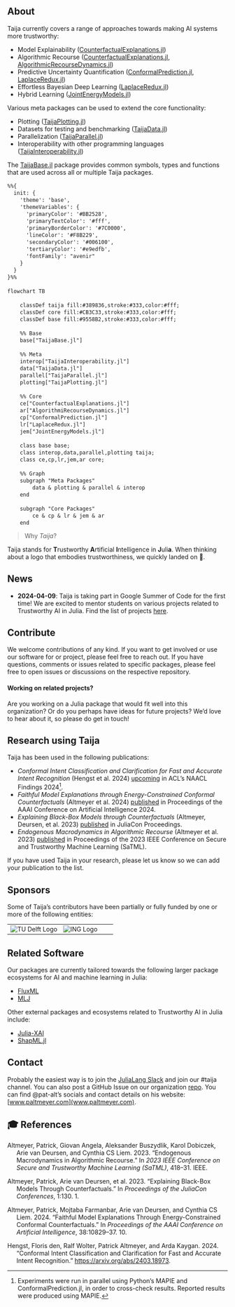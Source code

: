 

## About

Taija currently covers a range of approaches towards making AI systems more trustworthy:

- Model Explainability ([CounterfactualExplanations.jl](https://github.com/JuliaTrustworthyAI/CounterfactualExplanations.jl))
- Algorithmic Recourse ([CounterfactualExplanations.jl](https://github.com/JuliaTrustworthyAI/CounterfactualExplanations.jl), [AlgorithmicRecourseDynamics.jl](https://github.com/JuliaTrustworthyAI/AlgorithmicRecourseDynamics.jl))
- Predictive Uncertainty Quantification ([ConformalPrediction.jl](https://github.com/JuliaTrustworthyAI/ConformalPrediction.jl), [LaplaceRedux.jl](https://github.com/JuliaTrustworthyAI/LaplaceRedux.jl))
- Effortless Bayesian Deep Learning ([LaplaceRedux.jl](https://github.com/JuliaTrustworthyAI/LaplaceRedux.jl))
- Hybrid Learning ([JointEnergyModels.jl](https://github.com/JuliaTrustworthyAI/JointEnergyModels.jl))

Various meta packages can be used to extend the core functionality:

- Plotting ([TaijaPlotting.jl](https://github.com/JuliaTrustworthyAI/TaijaPlotting.jl))
- Datasets for testing and benchmarking ([TaijaData.jl](https://github.com/JuliaTrustworthyAI/TaijaData.jl))
- Parallelization ([TaijaParallel.jl](https://github.com/JuliaTrustworthyAI/TaijaParallel.jl))
- Interoperability with other programming languages ([TaijaInteroperability.jl](https://github.com/JuliaTrustworthyAI/TaijaInteroperability.jl))

The [TaijaBase.jl](https://github.com/JuliaTrustworthyAI/TaijaBase.jl) package provides common symbols, types and functions that are used across all or multiple Taija packages.

``` mermaid
%%{
  init: {
    'theme': 'base',
    'themeVariables': {
      'primaryColor': '#BB2528',
      'primaryTextColor': '#fff',
      'primaryBorderColor': '#7C0000',
      'lineColor': '#F8B229',
      'secondaryColor': '#006100',
      'tertiaryColor': '#e9edfb',
      'fontFamily': "avenir"
    }
  }
}%%

flowchart TB

    classDef taija fill:#389836,stroke:#333,color:#fff;
    classDef core fill:#CB3C33,stroke:#333,color:#fff;
    classDef base fill:#9558B2,stroke:#333,color:#fff;

    %% Base
    base["TaijaBase.jl"]

    %% Meta
    interop["TaijaInteroperability.jl"]
    data["TaijaData.jl"]
    parallel["TaijaParallel.jl"]
    plotting["TaijaPlotting.jl"]

    %% Core
    ce["CounterfactualExplanations.jl"]
    ar["AlgorithmiRecourseDynamics.jl"]
    cp["ConformalPrediction.jl"]
    lr["LaplaceRedux.jl"]
    jem["JointEnergyModels.jl"]

    class base base;
    class interop,data,parallel,plotting taija;
    class ce,cp,lr,jem,ar core;

    %% Graph
    subgraph "Meta Packages"
        data & plotting & parallel & interop
    end

    subgraph "Core Packages"
        ce & cp & lr & jem & ar
    end
```

> Why *Taija*?

Taija stands for **T**rustworthy **A**rtificial **I**ntelligence in **J**uli**a**. When thinking about a logo that embodies trustworthiness, we quickly landed on 🐶.

## News

- **2024-04-09**: Taija is taking part in Google Summer of Code for the first time! We are excited to mentor students on various projects related to Trustworthy AI in Julia. Find the list of projects [here](https://julialang.org/jsoc/gsoc/taija/).

## Contribute

We welcome contributions of any kind. If you want to get involved or use our software for or project, please feel free to reach out. If you have questions, comments or issues related to specific packages, please feel free to open issues or discussions on the respective repository.

#### Working on related projects?

Are you working on a Julia package that would fit well into this organization? Or do you perhaps have ideas for future projects? We’d love to hear about it, so please do get in touch!

## Research using Taija

Taija has been used in the following publications:

- *Conformal Intent Classification and Clarification for Fast and Accurate Intent Recognition* (Hengst et al. 2024) [upcoming](https://arxiv.org/abs/2403.18973) in ACL’s NAACL Findings 2024[^1].
- *Faithful Model Explanations through Energy-Constrained Conformal Counterfactuals* (Altmeyer et al. 2024) [published](https://ojs.aaai.org/index.php/AAAI/article/view/28956) in Proceedings of the AAAI Conference on Artificial Intelligence 2024.
- *Explaining Black-Box Models through Counterfactuals* (Altmeyer, Deursen, et al. 2023) [published](https://proceedings.juliacon.org/papers/10.21105/jcon.00130) in JuliaCon Proceedings.
- *Endogenous Macrodynamics in Algorithmic Recourse* (Altmeyer et al. 2023) [published](https://ieeexplore.ieee.org/abstract/document/10136130) in Proceedings of the 2023 IEEE Conference on Secure and Trustworthy Machine Learning (SaTML).

If you have used Taija in your research, please let us know so we can add your publication to the list.

## Sponsors

Some of Taija’s contributors have been partially or fully funded by one or more of the following entities:

<table width="100%">
<tr>
<td [![](www/TUDelft_logo_black.png)]() width="50%">
    <a>
    <img src="https://raw.githubusercontent.com/TrustworthyAIJulia/.github/main/profile/www/TUDelft_logo_black.png" alt="TU Delft Logo">
    </a>
  </td>
<td width="50%">
<a>
<img src="https://raw.githubusercontent.com/TrustworthyAIJulia/.github/main/profile/www/ing.jpeg" alt="ING Logo">
</a>
</td>
</tr>
</table>

## Related Software

Our packages are currently tailored towards the following larger package ecosystems for AI and machine learning in Julia:

- [FluxML](https://fluxml.ai/Flux.jl/stable/)
- [MLJ](https://alan-turing-institute.github.io/MLJ.jl/dev/)

Other external packages and ecosystems related to Trustworthy AI in Julia include:

- [Julia-XAI](https://github.com/Julia-XAI)
- [ShapML.jl](https://github.com/nredell/ShapML.jl)

## Contact

Probably the easiest way is to join the [JuliaLang Slack](https://julialang.org/slack/) and join our \#taija channel. You can also post a GitHub Issue on our organization [repo](https://github.com/JuliaTrustworthyAI/.github/issues). You can find @pat-alt’s socials and contact details on his website: [www.paltmeyer.com](www.paltmeyer.com).

## 🎓 References

<div id="refs" class="references csl-bib-body hanging-indent" entry-spacing="0">

<div id="ref-altmeyer2023endogenous" class="csl-entry">

Altmeyer, Patrick, Giovan Angela, Aleksander Buszydlik, Karol Dobiczek, Arie van Deursen, and Cynthia CS Liem. 2023. “Endogenous Macrodynamics in Algorithmic Recourse.” In *2023 IEEE Conference on Secure and Trustworthy Machine Learning (SaTML)*, 418–31. IEEE.

</div>

<div id="ref-altmeyer2023explaining" class="csl-entry">

Altmeyer, Patrick, Arie van Deursen, et al. 2023. “Explaining Black-Box Models Through Counterfactuals.” In *Proceedings of the JuliaCon Conferences*, 1:130. 1.

</div>

<div id="ref-altmeyer2024faithful" class="csl-entry">

Altmeyer, Patrick, Mojtaba Farmanbar, Arie van Deursen, and Cynthia CS Liem. 2024. “Faithful Model Explanations Through Energy-Constrained Conformal Counterfactuals.” In *Proceedings of the AAAI Conference on Artificial Intelligence*, 38:10829–37. 10.

</div>

<div id="ref-hengst2024conformal" class="csl-entry">

Hengst, Floris den, Ralf Wolter, Patrick Altmeyer, and Arda Kaygan. 2024. “Conformal Intent Classification and Clarification for Fast and Accurate Intent Recognition.” <https://arxiv.org/abs/2403.18973>.

</div>

</div>

[^1]: Experiments were run in parallel using Python’s MAPIE and ConformalPrediction.jl, in order to cross-check results. Reported results were produced using MAPIE.
